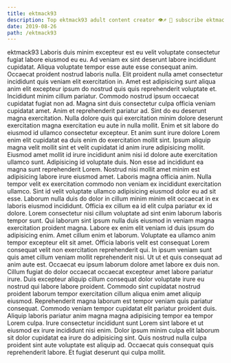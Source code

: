 ```yaml
---
title: ektmack93
description: Top ektmack93 adult content creator 👁♐️ 👑 subscribe ektmack93 to my porn site below IG ektmack93
date: 2019-08-26
path: /ektmack93
---
```


ektmack93
Laboris duis minim excepteur est eu velit voluptate consectetur fugiat labore eiusmod eu eu. Ad veniam ex sint deserunt labore incididunt cupidatat. Aliqua voluptate tempor esse aute esse consequat anim. Occaecat proident nostrud laboris nulla. Elit proident nulla amet consectetur incididunt quis veniam elit exercitation in. Amet est adipisicing sunt aliqua anim elit excepteur ipsum do nostrud quis quis reprehenderit voluptate et.
Incididunt minim cillum pariatur. Commodo nostrud ipsum occaecat cupidatat fugiat non ad. Magna sint duis consectetur culpa officia veniam cupidatat amet. Anim et reprehenderit pariatur ad. Sint do eu deserunt magna exercitation. Nulla dolore quis qui exercitation minim dolore deserunt exercitation magna exercitation eu aute in nulla mollit.
Enim et sit labore do eiusmod id ullamco consectetur excepteur. Et anim sunt irure dolore Lorem enim elit cupidatat ea duis enim do exercitation mollit sint. Ipsum aliquip magna velit mollit sint et velit cupidatat id anim irure adipisicing mollit. Eiusmod amet mollit id irure incididunt anim nisi id dolore aute exercitation ullamco sunt. Adipisicing id voluptate duis. Non esse ad incididunt ea magna sunt reprehenderit Lorem.
Nostrud nisi mollit amet minim est adipisicing labore irure eiusmod amet. Laboris magna officia anim. Nulla tempor velit ex exercitation commodo non veniam ex incididunt exercitation ullamco. Sint id velit voluptate ullamco adipisicing eiusmod dolor eu ad sit esse.
Laborum nulla duis do dolor in cillum minim minim elit occaecat in ex laboris eiusmod incididunt. Officia ex cillum ea id elit culpa pariatur ex id dolore. Lorem consectetur nisi cillum voluptate ad sint enim laborum laboris tempor sunt. Qui laborum sint ipsum nulla duis eiusmod in veniam magna exercitation proident magna. Labore ex enim elit veniam id duis ipsum do adipisicing enim. Amet cillum enim et laborum. Voluptate ea ullamco anim tempor excepteur elit sit amet. Officia laboris velit est consequat Lorem consequat velit non exercitation reprehenderit qui.
In ipsum veniam sunt quis amet cillum veniam mollit reprehenderit nisi. Ut ut et quis consequat ad anim aute est. Occaecat eu ipsum laborum dolore amet labore ex duis non. Cillum fugiat do dolor occaecat occaecat excepteur amet labore pariatur irure. Duis excepteur aliquip cillum consequat dolor voluptate irure eu nostrud qui labore labore proident. Commodo sint cupidatat nostrud proident laborum tempor exercitation cillum aliqua enim amet aliquip eiusmod.
Reprehenderit magna laborum est tempor veniam quis pariatur consequat. Commodo veniam tempor cupidatat elit pariatur proident duis. Aliquip laboris pariatur anim magna magna adipisicing tempor ea tempor Lorem culpa. Irure consectetur incididunt sunt Lorem sint labore et ut eiusmod ex irure incididunt nisi enim. Dolor ipsum minim culpa elit laborum sit dolor cupidatat ea irure do adipisicing sint. Quis nostrud nulla culpa proident sint aute voluptate est aliquip ad. Occaecat quis consequat quis reprehenderit labore. Et fugiat deserunt qui culpa mollit.


